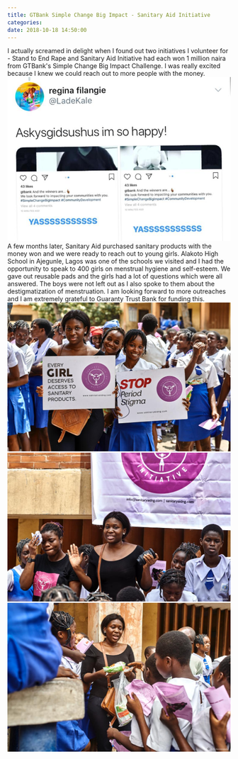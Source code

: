 ```yaml
---
title: GTBank Simple Change Big Impact - Sanitary Aid Initiative
categories:
date: 2018-10-18 14:50:00
---
```


I actually screamed in delight when I found out two initiatives I volunteer for - Stand to End Rape and Sanitary Aid Initiative had each won 1 million naira from GTBank's Simple Change Big Impact Challenge. I was really excited because I knew we could reach out to more people with the money.
![GTB Tweet](/uploads/tweet_gtb.jpeg)
A few months later, Sanitary Aid purchased sanitary products with the money won and we were ready to reach out to young girls. Alakoto High School in Ajegunle, Lagos was one of the schools we visited and I had the opportunity to speak to 400 girls on menstrual hygiene and self-esteem. We gave out reusable pads and the girls had a lot of questions which were all answered. The boys were not left out as I also spoke to them about the destigmatization of menstruation. I am looking forward to more outreaches and I am extremely grateful to Guaranty Trust Bank for funding this.
![GTB Tweet](/uploads/gtb-bank-1.jpeg)
![GTB Tweet](/uploads/gtb-bank-3.jpeg)
![GTB Tweet](/uploads/gtb-bank-4.jpeg)
